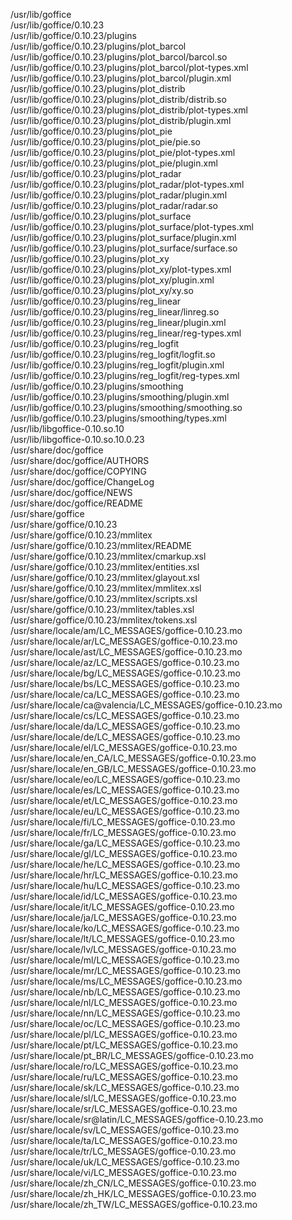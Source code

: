 /usr/lib/goffice  
/usr/lib/goffice/0.10.23  
/usr/lib/goffice/0.10.23/plugins  
/usr/lib/goffice/0.10.23/plugins/plot\_barcol  
/usr/lib/goffice/0.10.23/plugins/plot\_barcol/barcol.so  
/usr/lib/goffice/0.10.23/plugins/plot\_barcol/plot-types.xml  
/usr/lib/goffice/0.10.23/plugins/plot\_barcol/plugin.xml  
/usr/lib/goffice/0.10.23/plugins/plot\_distrib  
/usr/lib/goffice/0.10.23/plugins/plot\_distrib/distrib.so  
/usr/lib/goffice/0.10.23/plugins/plot\_distrib/plot-types.xml  
/usr/lib/goffice/0.10.23/plugins/plot\_distrib/plugin.xml  
/usr/lib/goffice/0.10.23/plugins/plot\_pie  
/usr/lib/goffice/0.10.23/plugins/plot\_pie/pie.so  
/usr/lib/goffice/0.10.23/plugins/plot\_pie/plot-types.xml  
/usr/lib/goffice/0.10.23/plugins/plot\_pie/plugin.xml  
/usr/lib/goffice/0.10.23/plugins/plot\_radar  
/usr/lib/goffice/0.10.23/plugins/plot\_radar/plot-types.xml  
/usr/lib/goffice/0.10.23/plugins/plot\_radar/plugin.xml  
/usr/lib/goffice/0.10.23/plugins/plot\_radar/radar.so  
/usr/lib/goffice/0.10.23/plugins/plot\_surface  
/usr/lib/goffice/0.10.23/plugins/plot\_surface/plot-types.xml  
/usr/lib/goffice/0.10.23/plugins/plot\_surface/plugin.xml  
/usr/lib/goffice/0.10.23/plugins/plot\_surface/surface.so  
/usr/lib/goffice/0.10.23/plugins/plot\_xy  
/usr/lib/goffice/0.10.23/plugins/plot\_xy/plot-types.xml  
/usr/lib/goffice/0.10.23/plugins/plot\_xy/plugin.xml  
/usr/lib/goffice/0.10.23/plugins/plot\_xy/xy.so  
/usr/lib/goffice/0.10.23/plugins/reg\_linear  
/usr/lib/goffice/0.10.23/plugins/reg\_linear/linreg.so  
/usr/lib/goffice/0.10.23/plugins/reg\_linear/plugin.xml  
/usr/lib/goffice/0.10.23/plugins/reg\_linear/reg-types.xml  
/usr/lib/goffice/0.10.23/plugins/reg\_logfit  
/usr/lib/goffice/0.10.23/plugins/reg\_logfit/logfit.so  
/usr/lib/goffice/0.10.23/plugins/reg\_logfit/plugin.xml  
/usr/lib/goffice/0.10.23/plugins/reg\_logfit/reg-types.xml  
/usr/lib/goffice/0.10.23/plugins/smoothing  
/usr/lib/goffice/0.10.23/plugins/smoothing/plugin.xml  
/usr/lib/goffice/0.10.23/plugins/smoothing/smoothing.so  
/usr/lib/goffice/0.10.23/plugins/smoothing/types.xml  
/usr/lib/libgoffice-0.10.so.10  
/usr/lib/libgoffice-0.10.so.10.0.23  
/usr/share/doc/goffice  
/usr/share/doc/goffice/AUTHORS  
/usr/share/doc/goffice/COPYING  
/usr/share/doc/goffice/ChangeLog  
/usr/share/doc/goffice/NEWS  
/usr/share/doc/goffice/README  
/usr/share/goffice  
/usr/share/goffice/0.10.23  
/usr/share/goffice/0.10.23/mmlitex  
/usr/share/goffice/0.10.23/mmlitex/README  
/usr/share/goffice/0.10.23/mmlitex/cmarkup.xsl  
/usr/share/goffice/0.10.23/mmlitex/entities.xsl  
/usr/share/goffice/0.10.23/mmlitex/glayout.xsl  
/usr/share/goffice/0.10.23/mmlitex/mmlitex.xsl  
/usr/share/goffice/0.10.23/mmlitex/scripts.xsl  
/usr/share/goffice/0.10.23/mmlitex/tables.xsl  
/usr/share/goffice/0.10.23/mmlitex/tokens.xsl  
/usr/share/locale/am/LC\_MESSAGES/goffice-0.10.23.mo  
/usr/share/locale/ar/LC\_MESSAGES/goffice-0.10.23.mo  
/usr/share/locale/ast/LC\_MESSAGES/goffice-0.10.23.mo  
/usr/share/locale/az/LC\_MESSAGES/goffice-0.10.23.mo  
/usr/share/locale/bg/LC\_MESSAGES/goffice-0.10.23.mo  
/usr/share/locale/bs/LC\_MESSAGES/goffice-0.10.23.mo  
/usr/share/locale/ca/LC\_MESSAGES/goffice-0.10.23.mo  
/usr/share/locale/ca@valencia/LC\_MESSAGES/goffice-0.10.23.mo  
/usr/share/locale/cs/LC\_MESSAGES/goffice-0.10.23.mo  
/usr/share/locale/da/LC\_MESSAGES/goffice-0.10.23.mo  
/usr/share/locale/de/LC\_MESSAGES/goffice-0.10.23.mo  
/usr/share/locale/el/LC\_MESSAGES/goffice-0.10.23.mo  
/usr/share/locale/en\_CA/LC\_MESSAGES/goffice-0.10.23.mo  
/usr/share/locale/en\_GB/LC\_MESSAGES/goffice-0.10.23.mo  
/usr/share/locale/eo/LC\_MESSAGES/goffice-0.10.23.mo  
/usr/share/locale/es/LC\_MESSAGES/goffice-0.10.23.mo  
/usr/share/locale/et/LC\_MESSAGES/goffice-0.10.23.mo  
/usr/share/locale/eu/LC\_MESSAGES/goffice-0.10.23.mo  
/usr/share/locale/fi/LC\_MESSAGES/goffice-0.10.23.mo  
/usr/share/locale/fr/LC\_MESSAGES/goffice-0.10.23.mo  
/usr/share/locale/ga/LC\_MESSAGES/goffice-0.10.23.mo  
/usr/share/locale/gl/LC\_MESSAGES/goffice-0.10.23.mo  
/usr/share/locale/he/LC\_MESSAGES/goffice-0.10.23.mo  
/usr/share/locale/hr/LC\_MESSAGES/goffice-0.10.23.mo  
/usr/share/locale/hu/LC\_MESSAGES/goffice-0.10.23.mo  
/usr/share/locale/id/LC\_MESSAGES/goffice-0.10.23.mo  
/usr/share/locale/it/LC\_MESSAGES/goffice-0.10.23.mo  
/usr/share/locale/ja/LC\_MESSAGES/goffice-0.10.23.mo  
/usr/share/locale/ko/LC\_MESSAGES/goffice-0.10.23.mo  
/usr/share/locale/lt/LC\_MESSAGES/goffice-0.10.23.mo  
/usr/share/locale/lv/LC\_MESSAGES/goffice-0.10.23.mo  
/usr/share/locale/ml/LC\_MESSAGES/goffice-0.10.23.mo  
/usr/share/locale/mr/LC\_MESSAGES/goffice-0.10.23.mo  
/usr/share/locale/ms/LC\_MESSAGES/goffice-0.10.23.mo  
/usr/share/locale/nb/LC\_MESSAGES/goffice-0.10.23.mo  
/usr/share/locale/nl/LC\_MESSAGES/goffice-0.10.23.mo  
/usr/share/locale/nn/LC\_MESSAGES/goffice-0.10.23.mo  
/usr/share/locale/oc/LC\_MESSAGES/goffice-0.10.23.mo  
/usr/share/locale/pl/LC\_MESSAGES/goffice-0.10.23.mo  
/usr/share/locale/pt/LC\_MESSAGES/goffice-0.10.23.mo  
/usr/share/locale/pt\_BR/LC\_MESSAGES/goffice-0.10.23.mo  
/usr/share/locale/ro/LC\_MESSAGES/goffice-0.10.23.mo  
/usr/share/locale/ru/LC\_MESSAGES/goffice-0.10.23.mo  
/usr/share/locale/sk/LC\_MESSAGES/goffice-0.10.23.mo  
/usr/share/locale/sl/LC\_MESSAGES/goffice-0.10.23.mo  
/usr/share/locale/sr/LC\_MESSAGES/goffice-0.10.23.mo  
/usr/share/locale/sr@latin/LC\_MESSAGES/goffice-0.10.23.mo  
/usr/share/locale/sv/LC\_MESSAGES/goffice-0.10.23.mo  
/usr/share/locale/ta/LC\_MESSAGES/goffice-0.10.23.mo  
/usr/share/locale/tr/LC\_MESSAGES/goffice-0.10.23.mo  
/usr/share/locale/uk/LC\_MESSAGES/goffice-0.10.23.mo  
/usr/share/locale/vi/LC\_MESSAGES/goffice-0.10.23.mo  
/usr/share/locale/zh\_CN/LC\_MESSAGES/goffice-0.10.23.mo  
/usr/share/locale/zh\_HK/LC\_MESSAGES/goffice-0.10.23.mo  
/usr/share/locale/zh\_TW/LC\_MESSAGES/goffice-0.10.23.mo  
